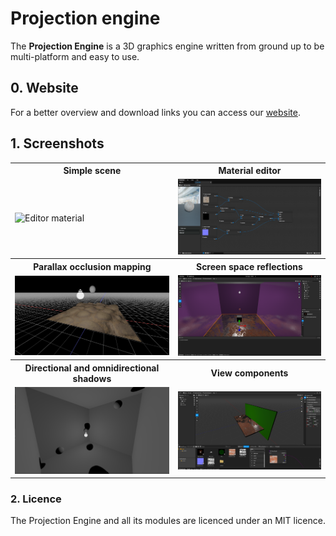 # Projection engine

The **Projection Engine** is a 3D graphics engine written from ground up to be multi-platform and easy to use.

## 0. Website

For a better overview and download links you can access our [website](https://projection-engine.vercel.app/).

## 1. Screenshots
<table>
    <tr>
        <th>
            Simple scene  
        </th>
        <th>
            Material editor                                                            
        </th>
    </tr>
    <tr>
        <td>
            <img src="https://github.com/projection-engine/.github/blob/main/SCENE 2.png?raw=true" alt="Editor material"/>
        </td>
        <td>
            <img src="https://github.com/projection-engine/.github/blob/main/Material v2.png?raw=true" alt="Editor material"/>                                                             
        </td>
    </tr>
    <tr>
        <th> 
            Parallax occlusion mapping 
        </th>
        <th>
            Screen space reflections          
        </th>
    </tr>
    <tr>
        <td>
          <img src="https://github.com/projection-engine/.github/blob/main/True parallax.png?raw=true"  title="Parallax occlusion mapping" alt="demo"/> 
        </td>
        <td>
           <img src="https://github.com/projection-engine/.github/blob/main/development/SSR-3.png?raw=true" alt="Editor material"/>                                                 
        </td>
    </tr>
    <tr>
        <th> 
           Directional and omnidirectional shadows   
        </th>
        <th>
            View components      
        </th>
    </tr>
    <tr>
        <td>
         <img src="https://github.com/projection-engine/.github/blob/main/OMNI.png?raw=true" alt="Editor material"/>
        </td>
        <td>
 <img src="https://github.com/projection-engine/.github/blob/main/development/VIEWS.png?raw=true" alt="Editor material"/>                                      
        </td>
    </tr>
</table>

  
### 2. Licence
The Projection Engine and all its modules are licenced under an MIT licence.
